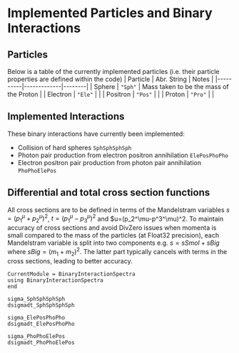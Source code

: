 # Implemented Particles and Binary Interactions

## Particles
Below is a table of the currently implemented particles (i.e. their particle properties are defined within the code)
| Particle | Abr. String | Notes  | 
|----------|-------------|--------|
| Sphere   | `"Sph"`     |  Mass taken to be the mass of the Proton   | 
| Electron | `"Ele"`     |          | 
| Positron | `"Pos"`     |          | 
| Proton   | `"Pro"`     |          |

## Implemented Interactions

These binary interactions have currently been implemented:
- Collision of hard spheres `SphSphSphSph`
- Photon pair production from electron positron annihilation `ElePosPhoPho`
- Electron positron pair production from photon pair annihilation `PhoPhoElePos`

## Differential and total cross section functions

All cross sections are to be defined in terms of the Mandelstram variables $s=(p_1^\mu+p_2^\mu)^2$, $t=(p_1^\mu-p_3^\mu)^2$ and $u=(p_2^\mu-p^3^\mu)^2. To maintain accuracy of cross sections and avoid DivZero issues when momenta is small compared to the mass of the particles (at Float32 precision), each Mandelstram variable is split into two components e.g. $s=sSmol+sBig$ where $sBig = (m_1+m_2)^2$. The latter part typically cancels with terms in the cross sections, leading to better accuracy. 

```@meta
CurrentModule = BinaryInteractionSpectra
using BinaryInteractionSpectra
end
```

```@docs
sigma_SphSphSphSph
dsigmadt_SphSphSphSph

sigma_ElePosPhoPho
dsigmadt_ElePosPhoPho

sigma_PhoPhoElePos
dsigmadt_PhoPhoElePos
```